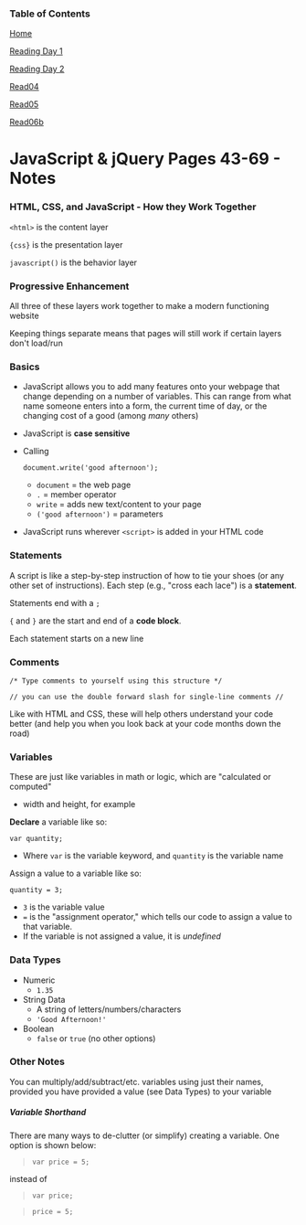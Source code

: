 ### Table of Contents

[Home](README.md)

[Reading Day 1](read02.md)

[Reading Day 2](day2.md)

[Read04](read04.md)

[Read05](read05.md)

[Read06b](read06b.md)

# JavaScript & jQuery Pages 43-69 - Notes

### HTML, CSS, and JavaScript - How they Work Together

`<html>` is the content layer

`{css}` is the presentation layer

`javascript()` is the behavior layer

### Progressive Enhancement

All three of these layers work together to make a modern functioning website

Keeping things separate means that pages will still work if certain layers don't load/run

### Basics

- JavaScript allows you to add many features onto your webpage that change depending on a number of variables. This can range from what name someone enters into a form, the current time of day, or the changing cost of a good (among *many* others)

- JavaScript is **case sensitive**

- Calling
  
  `document.write('good afternoon');`
  - `document` = the web page
  - `.` = member operator
  - `write` = adds new text/content to your page
  - `('good afternoon')` = parameters

- JavaScript runs wherever `<script>` is added in your HTML code 

### Statements

A script is like a step-by-step instruction of how to tie your shoes (or any other set of instructions). Each step (e.g., "cross each lace") is a **statement**.

Statements end with a `;`

`{` and `}` are the start and end of a **code block**.

Each statement starts on a new line

### Comments

`/* Type comments to yourself using this structure */`

`// you can use the double forward slash for single-line comments //`

Like with HTML and CSS, these will help others understand your code better (and help you when you look back at your code months down the road)

### Variables

These are just like variables in math or logic, which are "calculated or computed"
- width and height, for example

**Declare** a variable like so:

`var quantity;`
- Where `var` is the variable keyword, and `quantity` is the variable name

Assign a value to a variable like so:

`quantity = 3;`
- `3` is the variable value
- `=` is the "assignment operator," which tells our code to assign a value to that variable.
- If the variable is not assigned a value, it is *undefined*

### Data Types
- Numeric
  - `1.35`
- String Data
  - A string of letters/numbers/characters
  - `'Good Afternoon!'`
- Boolean
  - `false` or `true` (no other options)

### Other Notes

You can multiply/add/subtract/etc. variables using just their names, provided you have provided a value (see Data Types) to your variable

##### Variable Shorthand

There are many ways to de-clutter (or simplify) creating a variable. One option is shown below:

> `var price = 5;`

instead of

> `var price;`

> `price = 5;`


